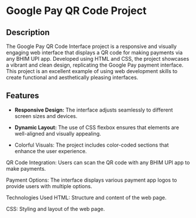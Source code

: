 # Google Pay QR Code Project

## Description
The Google Pay QR Code Interface project is a responsive and visually engaging web interface that displays a QR code for making payments via any BHIM UPI app. Developed using HTML and CSS, the project showcases a vibrant and clean design, replicating the Google Pay payment interface. This project is an excellent example of using web development skills to create functional and aesthetically pleasing interfaces.

## Features
- **Responsive Design:** The interface adjusts seamlessly to different screen sizes and devices.

- **Dynamic Layout:** The use of CSS flexbox ensures that elements are well-aligned and visually appealing.

- Colorful Visuals: The project includes color-coded sections that enhance the user experience.

QR Code Integration: Users can scan the QR code with any BHIM UPI app to make payments.

Payment Options: The interface displays various payment app logos to provide users with multiple options.

Technologies Used
HTML: Structure and content of the web page.

CSS: Styling and layout of the web page.
